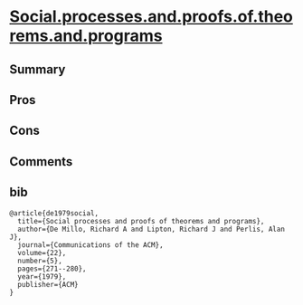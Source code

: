 # [Social.processes.and.proofs.of.theorems.and.programs](https://www.cs.umd.edu/~gasarch/BLOGPAPERS/social.pdf)

## Summary

## Pros

## Cons

## Comments

## bib
```
@article{de1979social,
  title={Social processes and proofs of theorems and programs},
  author={De Millo, Richard A and Lipton, Richard J and Perlis, Alan J},
  journal={Communications of the ACM},
  volume={22},
  number={5},
  pages={271--280},
  year={1979},
  publisher={ACM}
}
```